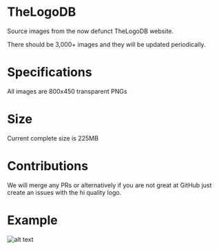 # TheLogoDB
Source images from the now defunct TheLogoDB website. 

There should be 3,000+ images and they will be updated periodically.

# Specifications
All images are 800x450 transparent PNGs

# Size
Current complete size is 225MB

# Contributions
We will merge any PRs or alternatively if you are not great at GitHub just create an issues with the hi quality logo.

# Example
![alt text](https://raw.githubusercontent.com/zag2me/TheLogoDB/master/Images/BFM_TV.png "Example Logo")
